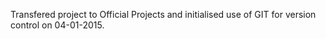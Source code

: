 Transfered project to Official Projects and initialised use of GIT for 
version control on 04-01-2015.
